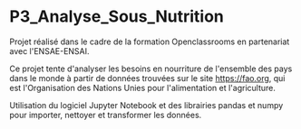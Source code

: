 # P3_Analyse_Sous_Nutrition

Projet réalisé dans le cadre de la formation Openclassrooms en partenariat avec l'ENSAE-ENSAI.

Ce projet tente d'analyser les besoins en nourriture de l'ensemble des pays dans le monde à partir de données trouvées sur le site https://fao.org, qui est l'Organisation des Nations Unies pour l'alimentation et l'agriculture.


Utilisation du logiciel Jupyter Notebook et des librairies pandas et numpy pour importer, nettoyer et transformer les données.

